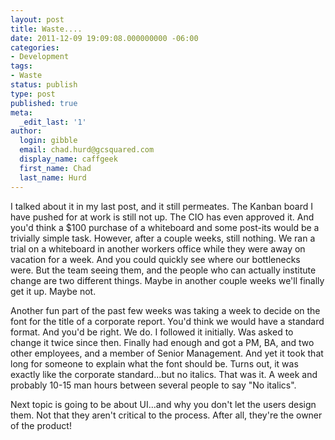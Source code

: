 ```yaml
---
layout: post
title: Waste....
date: 2011-12-09 19:09:08.000000000 -06:00
categories:
- Development
tags:
- Waste
status: publish
type: post
published: true
meta:
  _edit_last: '1'
author:
  login: gibble
  email: chad.hurd@gcsquared.com
  display_name: caffgeek
  first_name: Chad
  last_name: Hurd 
---
```

I talked about it in my last post, and it still permeates. The Kanban board I have pushed for at work is still not up. The CIO has even approved it. And you'd think a $100 purchase of a whiteboard and some post-its would be a trivially simple task. However, after a couple weeks, still nothing. We ran a trial on a whiteboard in another workers office while they were away on vacation for a week. And you could quickly see where our bottlenecks were. But the team seeing them, and the people who can actually institute change are two different things. Maybe in another couple weeks we'll finally get it up. Maybe not.

Another fun part of the past few weeks was taking a week to decide on the font for the title of a corporate report. You'd think we would have a standard format. And you'd be right. We do. I followed it initially. Was asked to change it twice since then. Finally had enough and got a PM, BA, and two other employees, and a member of Senior Management. And yet it took that long for someone to explain what the font should be. Turns out, it was exactly like the corporate standard...but no italics. That was it. A week and probably 10-15 man hours between several people to say "No italics".

Next topic is going to be about UI...and why you don't let the users design them. Not that they aren't critical to the process. After all, they're the owner of the product!